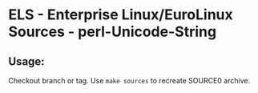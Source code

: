 # ELS - Enterprise Linux/EuroLinux Sources - perl-Unicode-String
 
## Usage:
  Checkout branch or tag. Use `make sources` to recreate  SOURCE0 archive.
